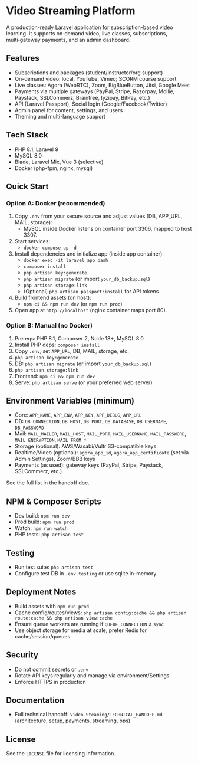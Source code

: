 # Video Streaming Platform

A production-ready Laravel application for subscription-based video learning. It supports on‑demand video, live classes, subscriptions, multi‑gateway payments, and an admin dashboard.

## Features

- Subscriptions and packages (student/instructor/org support)
- On-demand video: local, YouTube, Vimeo; SCORM course support
- Live classes: Agora (WebRTC), Zoom, BigBlueButton, Jitsi, Google Meet
- Payments via multiple gateways (PayPal, Stripe, Razorpay, Mollie, Paystack, SSLCommerz, Braintree, Iyzipay, BitPay, etc.)
- API (Laravel Passport), Social login (Google/Facebook/Twitter)
- Admin panel for content, settings, and users
- Theming and multi-language support

## Tech Stack

- PHP 8.1, Laravel 9
- MySQL 8.0
- Blade, Laravel Mix, Vue 3 (selective)
- Docker (php-fpm, nginx, mysql)

## Quick Start

### Option A: Docker (recommended)

1. Copy `.env` from your secure source and adjust values (DB, APP_URL, MAIL, storage):
   - MySQL inside Docker listens on container port 3306, mapped to host 3307.
2. Start services:
   - `docker compose up -d`
3. Install dependencies and initialize app (inside app container):
   - `docker exec -it laravel_app bash`
   - `composer install`
   - `php artisan key:generate`
   - `php artisan migrate` (or import `your_db_backup.sql`)
   - `php artisan storage:link`
   - (Optional) `php artisan passport:install` for API tokens
4. Build frontend assets (on host):
   - `npm ci && npm run dev` (or `npm run prod`)
5. Open app at `http://localhost` (nginx container maps port 80).

### Option B: Manual (no Docker)

1. Prereqs: PHP 8.1, Composer 2, Node 18+, MySQL 8.0
2. Install PHP deps: `composer install`
3. Copy `.env`, set `APP_URL`, DB, MAIL, storage, etc.
4. `php artisan key:generate`
5. DB: `php artisan migrate` (or import `your_db_backup.sql`)
6. `php artisan storage:link`
7. Frontend: `npm ci && npm run dev`
8. Serve: `php artisan serve` (or your preferred web server)

## Environment Variables (minimum)

- Core: `APP_NAME`, `APP_ENV`, `APP_KEY`, `APP_DEBUG`, `APP_URL`
- DB: `DB_CONNECTION`, `DB_HOST`, `DB_PORT`, `DB_DATABASE`, `DB_USERNAME`, `DB_PASSWORD`
- Mail: `MAIL_MAILER`, `MAIL_HOST`, `MAIL_PORT`, `MAIL_USERNAME`, `MAIL_PASSWORD`, `MAIL_ENCRYPTION`, `MAIL_FROM_*`
- Storage (optional): AWS/Wasabi/Vultr S3-compatible keys
- Realtime/Video (optional): `agora_app_id`, `agora_app_certificate` (set via Admin Settings), Zoom/BBB keys
- Payments (as used): gateway keys (PayPal, Stripe, Paystack, SSLCommerz, etc.)

See the full list in the handoff doc.

## NPM & Composer Scripts

- Dev build: `npm run dev`
- Prod build: `npm run prod`
- Watch: `npm run watch`
- PHP tests: `php artisan test`

## Testing

- Run test suite: `php artisan test`
- Configure test DB in `.env.testing` or use sqlite in-memory.

## Deployment Notes

- Build assets with `npm run prod`
- Cache config/routes/views: `php artisan config:cache && php artisan route:cache && php artisan view:cache`
- Ensure queue workers are running if `QUEUE_CONNECTION` ≠ `sync`
- Use object storage for media at scale; prefer Redis for cache/session/queues

## Security

- Do not commit secrets or `.env`
- Rotate API keys regularly and manage via environment/Settings
- Enforce HTTPS in production

## Documentation

- Full technical handoff: `Video-Steaming/TECHNICAL_HANDOFF.md` (architecture, setup, payments, streaming, ops)

## License

See the `LICENSE` file for licensing information.
